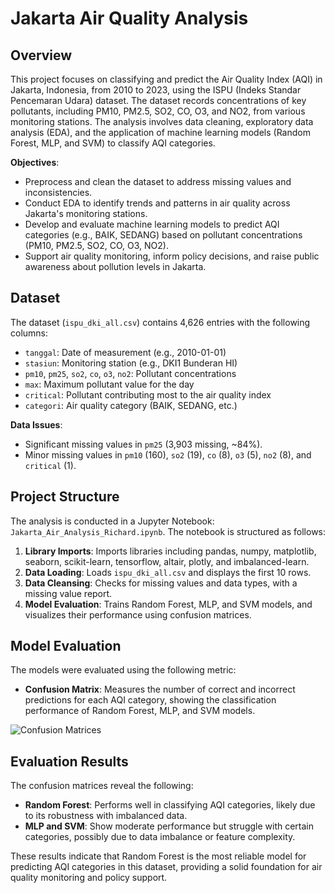 # Jakarta Air Quality Analysis

## Overview
This project focuses on classifying and predict the Air Quality Index (AQI) in Jakarta, Indonesia, from 2010 to 2023, using the ISPU (Indeks Standar Pencemaran Udara) dataset. The dataset records concentrations of key pollutants, including PM10, PM2.5, SO2, CO, O3, and NO2, from various monitoring stations. The analysis involves data cleaning, exploratory data analysis (EDA), and the application of machine learning models (Random Forest, MLP, and SVM) to classify AQI categories.

**Objectives**:
- Preprocess and clean the dataset to address missing values and inconsistencies.
- Conduct EDA to identify trends and patterns in air quality across Jakarta's monitoring stations.
- Develop and evaluate machine learning models to predict AQI categories (e.g., BAIK, SEDANG) based on pollutant concentrations (PM10, PM2.5, SO2, CO, O3, NO2).
- Support air quality monitoring, inform policy decisions, and raise public awareness about pollution levels in Jakarta.

## Dataset
The dataset (`ispu_dki_all.csv`) contains 4,626 entries with the following columns:
- `tanggal`: Date of measurement (e.g., 2010-01-01)
- `stasiun`: Monitoring station (e.g., DKI1 Bunderan HI)
- `pm10`, `pm25`, `so2`, `co`, `o3`, `no2`: Pollutant concentrations
- `max`: Maximum pollutant value for the day
- `critical`: Pollutant contributing most to the air quality index
- `categori`: Air quality category (BAIK, SEDANG, etc.)

**Data Issues**:
- Significant missing values in `pm25` (3,903 missing, ~84%).
- Minor missing values in `pm10` (160), `so2` (19), `co` (8), `o3` (5), `no2` (8), and `critical` (1).

## Project Structure
The analysis is conducted in a Jupyter Notebook: `Jakarta_Air_Analysis_Richard.ipynb`. The notebook is structured as follows:
1. **Library Imports**: Imports libraries including pandas, numpy, matplotlib, seaborn, scikit-learn, tensorflow, altair, plotly, and imbalanced-learn.
2. **Data Loading**: Loads `ispu_dki_all.csv` and displays the first 10 rows.
3. **Data Cleansing**: Checks for missing values and data types, with a missing value report.
4. **Model Evaluation**: Trains Random Forest, MLP, and SVM models, and visualizes their performance using confusion matrices.

## Model Evaluation
The models were evaluated using the following metric:
- **Confusion Matrix**: Measures the number of correct and incorrect predictions for each AQI category, showing the classification performance of Random Forest, MLP, and SVM models.

![Confusion Matrices](https://raw.githubusercontent.com/angelalim88/jakarta-air-quality/main/images/confusion_matrices.png)

## Evaluation Results
The confusion matrices reveal the following:
- **Random Forest**: Performs well in classifying AQI categories, likely due to its robustness with imbalanced data.
- **MLP and SVM**: Show moderate performance but struggle with certain categories, possibly due to data imbalance or feature complexity.

These results indicate that Random Forest is the most reliable model for predicting AQI categories in this dataset, providing a solid foundation for air quality monitoring and policy support.
